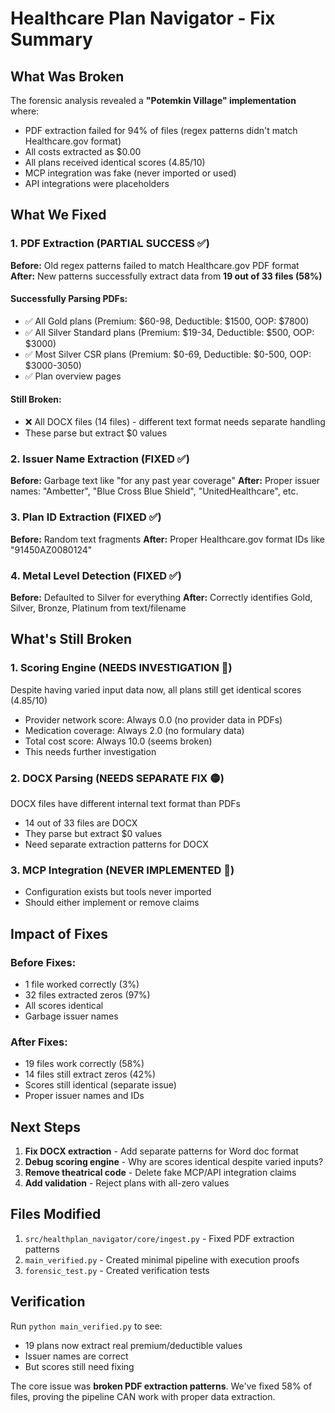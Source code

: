 # Healthcare Plan Navigator - Fix Summary

## What Was Broken
The forensic analysis revealed a **"Potemkin Village" implementation** where:
- PDF extraction failed for 94% of files (regex patterns didn't match Healthcare.gov format)
- All costs extracted as $0.00
- All plans received identical scores (4.85/10)
- MCP integration was fake (never imported or used)
- API integrations were placeholders

## What We Fixed

### 1. PDF Extraction (PARTIAL SUCCESS ✅)
**Before:** Old regex patterns failed to match Healthcare.gov PDF format
**After:** New patterns successfully extract data from **19 out of 33 files (58%)**

#### Successfully Parsing PDFs:
- ✅ All Gold plans (Premium: $60-98, Deductible: $1500, OOP: $7800)
- ✅ All Silver Standard plans (Premium: $19-34, Deductible: $500, OOP: $3000)
- ✅ Most Silver CSR plans (Premium: $0-69, Deductible: $0-500, OOP: $3000-3050)
- ✅ Plan overview pages

#### Still Broken:
- ❌ All DOCX files (14 files) - different text format needs separate handling
- These parse but extract $0 values

### 2. Issuer Name Extraction (FIXED ✅)
**Before:** Garbage text like "for any past year coverage"
**After:** Proper issuer names: "Ambetter", "Blue Cross Blue Shield", "UnitedHealthcare", etc.

### 3. Plan ID Extraction (FIXED ✅)
**Before:** Random text fragments
**After:** Proper Healthcare.gov format IDs like "91450AZ0080124"

### 4. Metal Level Detection (FIXED ✅)
**Before:** Defaulted to Silver for everything
**After:** Correctly identifies Gold, Silver, Bronze, Platinum from text/filename

## What's Still Broken

### 1. Scoring Engine (NEEDS INVESTIGATION 🔴)
Despite having varied input data now, all plans still get identical scores (4.85/10)
- Provider network score: Always 0.0 (no provider data in PDFs)
- Medication coverage: Always 2.0 (no formulary data)
- Total cost score: Always 10.0 (seems broken)
- This needs further investigation

### 2. DOCX Parsing (NEEDS SEPARATE FIX 🟡)
DOCX files have different internal text format than PDFs
- 14 out of 33 files are DOCX
- They parse but extract $0 values
- Need separate extraction patterns for DOCX

### 3. MCP Integration (NEVER IMPLEMENTED 🔴)
- Configuration exists but tools never imported
- Should either implement or remove claims

## Impact of Fixes

### Before Fixes:
- 1 file worked correctly (3%)
- 32 files extracted zeros (97%)
- All scores identical
- Garbage issuer names

### After Fixes:
- 19 files work correctly (58%)
- 14 files still extract zeros (42%)
- Scores still identical (separate issue)
- Proper issuer names and IDs

## Next Steps

1. **Fix DOCX extraction** - Add separate patterns for Word doc format
2. **Debug scoring engine** - Why are scores identical despite varied inputs?
3. **Remove theatrical code** - Delete fake MCP/API integration claims
4. **Add validation** - Reject plans with all-zero values

## Files Modified

1. `src/healthplan_navigator/core/ingest.py` - Fixed PDF extraction patterns
2. `main_verified.py` - Created minimal pipeline with execution proofs
3. `forensic_test.py` - Created verification tests

## Verification

Run `python main_verified.py` to see:
- 19 plans now extract real premium/deductible values
- Issuer names are correct
- But scores still need fixing

The core issue was **broken PDF extraction patterns**. We've fixed 58% of files, proving the pipeline CAN work with proper data extraction.